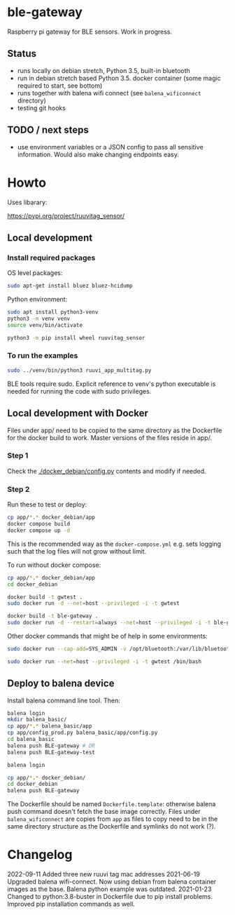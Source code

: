 # ble-gateway

Raspberry pi gateway for BLE sensors. Work in progress.

## Status

* runs locally on debian stretch, Python 3.5, built-in bluetooth
* run in debian stretch based Python 3.5. docker container (some magic required to start, see bottom)
* runs together with balena wifi connect (see `balena_wificonnect` directory)
* testing git hooks

## TODO / next steps

* use environment variables or a JSON config to pass all sensitive information. Would also make changing endpoints easy.


# Howto

Uses libarary:

https://pypi.org/project/ruuvitag_sensor/


## Local development

### Install required packages

OS level packages:
```` bash
sudo apt-get install bluez bluez-hcidump
````

Python environment:
```` bash
sudo apt install python3-venv
python3 -m venv venv
source venv/bin/activate

python3 -m pip install wheel ruuvitag_sensor
````


### To run the examples

```` bash
sudo ../venv/bin/python3 ruuvi_app_multitag.py  
````

BLE tools require sudo. Explicit reference to venv's python executable is needed for running the code with sudo privileges.


## Local development with Docker

Files under app/ need to be copied to the same directory as the Dockerfile for the docker build to work. Master versions of the files reside in app/.

### Step 1

Check the [./docker_debian/config.py](./docker_debian/config.py) contents and modify if needed.

### Step 2

Run these to test or deploy:

```` bash
cp app/*.* docker_debian/app
docker compose build
docker compose up -d
````
This is the recommended way as the `docker-compose.yml` e.g. sets logging such that the log files will not grow without limit.

To run without docker compose:
```` bash
cp app/*.* docker_debian/app
cd docker_debian

docker build -t gwtest .
sudo docker run -d --net=host --privileged -i -t gwtest

docker build -t ble-gateway .
sudo docker run -d --restart=always --net=host --privileged -i -t ble-gateway

````



Other docker commands that might be of help in some environments:
```` bash
sudo docker run --cap-add=SYS_ADMIN -v /opt/bluetooth:/var/lib/bluetooth -v /sys/fs/cgroup:/sys/fs/cgroup:ro -v /tmp/$(mktemp -d):/run --net=host --privileged -i -t gwtest /bin/bash

sudo docker run --net=host --privileged -i -t gwtest /bin/bash
````


## Deploy to balena device

Install balena command line tool. Then:

```` bash
balena login
mkdir balena_basic/
cp app/*.* balena_basic/app
cp app/config_prod.py balena_basic/app/config.py
cd balena_basic
balena push BLE-gateway # OR
balena push BLE-gateway-test
````

```` bash
balena login

cp app/*.* docker_debian/
cd docker_debian
balena push BLE-gateway
````

The Dockerfile should be named `Dockerfile.template`: otherwise balena push command doesn't fetch the base image correctly.
Files under `balena_wificonnect` are copies from `app` as files to copy need to be in the same directory structure as the Dockerfile and symlinks do not work (?).

# Changelog

2022-09-11 Added three new ruuvi tag mac addresses
2021-06-19 Upgraded balena wifi-connect. Now using debian from balena container images as the base. Balena python example was outdated.
2021-01-23 Changed to python:3.8-buster in Dockerfile due to pip install problems. Improved pip installation commands as well.